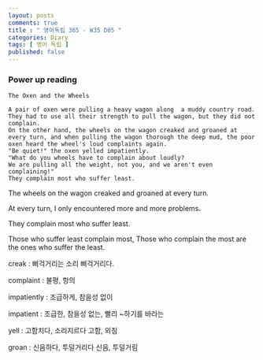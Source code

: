 ```yaml
---
layout: posts
comments: true
title : " 영어독립 365 - W35 D05 "
categories: Diary
tags: [ 영어 독립 ]
published: false
---
```


### Power up reading

```text
The Oxen and the Wheels

A pair of oxen were pulling a heavy wagon along  a muddy country road.
They had to use all their strength to pull the wagon, but they did not complain.
On the other hand, the wheels on the wagon creaked and groaned at every turn, and when pulling the wagon thorough the deep mud, the poor oxen heard the wheel's loud complaints again.
"Be quiet!" the oxen yelled impatiently.
"What do you wheels have to complain about loudly?
We are pulling all the weight, not you, and we aren't even complaining!"
They complain most who suffer least.
```

The wheels on the wagon creaked and groaned at every turn.

At every turn, I only encountered more and more problems.

They complain most who suffer least.

Those who suffer least complain most,
Those who complain the most are the ones who suffer the least.

creak
 : 삐걱거리는 소리
   삐걱거리다.

complaint
 : 불평, 항의

impatiently
 : 조급하게, 참을성 없이

impatient
 : 조급한, 참을성 없는, 빨리 ~하기를 바라는

yell
 : 고함치다, 소리지르다
   고함, 외침

groan
 : 신음하다, 투덜거리다
   신음, 투덜거림
